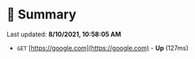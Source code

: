 # 📖 Summary
Last updated: **8/10/2021, 10:58:05 AM**

- `GET` [https://google.com](https://google.com) - **Up** (127ms)
